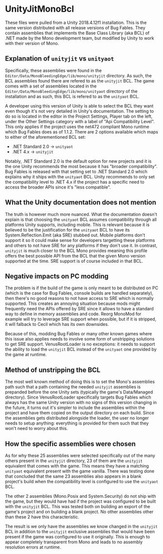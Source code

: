 # UnityJitMonoBcl
These files were pulled from a Unity 2018.4.12f1 installation. This is the same version distributed with all release versions of Bug Fables. They contain assemblies that implements the Base Class Library (aka BCL) of .NET made by the Mono development team, but modified by Unity to work with their version of Mono.

## Explanation of `unityjit` vs `unityaot`
Specifically, these assemblies were found in the `Editor/Data/MonoBleedingEdge/lib/mono/unityjit` directory. As such, the BCL assemblies found there are refered to as the `unityjit` BCL. The game comes with a set of assemblies located in the `Editor/Data/MonoBleedingEdge/lib/mono/unityaot` directory of the installation and as such, this BCL is refered to as the `unityaot` BCL.

A developer using this version of Unity is able to select the BCL they want even though it's not very detailed in Unity's documentation. The setting to do so is located in the editor in the Project Settings, Player tab on the left, under the Other Settings category with a label of "Api Compatibility Level". This only applies if the project uses the net472 compliant Mono runtime which Bug Fables does as of 1.1.2. There are 2 options available which maps to either of the aforementioned BCL set:

- .NET Standard 2.0 -> `unityaot`
- .NET 4.x -> `unityjit`

Notably, .NET Standard 2.0 is the default option for new projects and it is the one Unity recommends the most because it has "broader compatibility". Bug Fables is released with that setting set to .NET Standard 2.0 which explains why it ships with the `unityaot` BCL. Unity recommends to only set the compatibility level to .NET 4.x if the project has a specific need to access the broader APIs since it's "less compatible".

## What the Unity documentation does not mention
The truth is however much more nuanced. What the documentation doesn't explain is that choosing the `unityaot` BCL assumes compatibility through all platforms Unity supports, including mobile. This is relevant because it is believed to be the justification for the `unityaot` BCL to have its System.Reflection.Emit (aka SRE) stubbed out. Mobile platforms don't support it so it could make sense for developers targetting these platforms and others to not have SRE for any platforms if they don't use it. In contrast, `unityjit` is much closer to the BCL Mono provides meaning this profile offers the best possible API from the BCL that the given Mono version supported at the time. SRE support is of course included in that BCL.

## Negative impacts on PC modding
The problem is if the build of the game is only meant to be distributed on PC (which is the case for Bug Fables, console builds are handled separately), then there's no good reasons to not have access to SRE which is normally supported. This creates an annoying situation because mods might frequently need the APIs offered by SRE since it allows to have a standard way to define in memory assemblies and code. Reorg MonoMod for example will try to leverage SRE support when possible, but if it is stripped, it will falback to Cecil which has its own downsides.

Because of this, modding Bug Fables or many other known games where this issue also applies needs to involve some form of unstripping solutions to get SRE support. VenusRootLoader is no exceptions: it needs to support the ability to load the `unityjit` BCL instead of the `unityaot` one provided by the game at runtime.

## Method of unstripping the BCL
The most well known method of doing this is to set the Mono's assemblies path such that a path containing the needed `unityjit` assemblies is prepanded before the one Unity sets (typically the game's Data/Managed directory). Since VenusRootLoader specifically targets Bug Fables which always has the same Unity version with no signs of this version changing in the future, it turns out it's simpler to include the assemblies within the project and have them copied on the output directory on each build. Since the assemblies gets distributed alongside the loader, the user no longer needs to setup anything: everything is provided for them such that they won't need to worry about this.

## How the specific assemblies were chosen
As for why these 25 assemblies were selected specifically out of the many others present in the `unityjit` directory, 23 of them are the `unityjit` equivalent that comes with the game. This means they have a matching `unityaot` equivalent present with the game vanilla. There was testing done that concluded that the same 23 assemblies also appears in a blank project's build when the compatibility level is configured to use the `unityaot` BCL.

The other 2 assemblies (Mono.Posix and System.Security) do not ship with the game, but they would have had if the project was configured to be built with the `unityjit` BCL. This was tested both on building an export of the game's project and on building a blank project. No other assemblies other than these 2 have this characteristic.

The result is we only have the assemblies we know changed in the `unityjit` BCL in addition to the `unityjit` exclusive assemblies that would have been present if the game was configured to use it originally. This is enough to appear completely transparent from Mono and leads to no assembly resolution errors at runtime.
